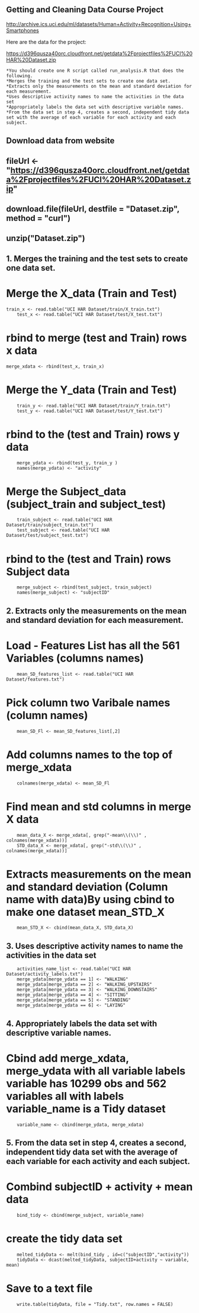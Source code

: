 ## Getting and Cleaning Data Course Project

http://archive.ics.uci.edu/ml/datasets/Human+Activity+Recognition+Using+Smartphones 

Here are the data for the project: 

https://d396qusza40orc.cloudfront.net/getdata%2Fprojectfiles%2FUCI%20HAR%20Dataset.zip 

	*You should create one R script called run_analysis.R that does the following. 
	*Merges the training and the test sets to create one data set.
	*Extracts only the measurements on the mean and standard deviation for each measurement. 
	*Uses descriptive activity names to name the activities in the data set
	*Appropriately labels the data set with descriptive variable names. 
	*From the data set in step 4, creates a second, independent tidy data set with the average of each variable for each activity and each subject.


## Download data from website 
## fileUrl <- "https://d396qusza40orc.cloudfront.net/getdata%2Fprojectfiles%2FUCI%20HAR%20Dataset.zip"
## download.file(fileUrl, destfile = "Dataset.zip", method = "curl")
## unzip("Dataset.zip")


## 1. Merges the training and the test sets to create one data set.

# Merge the X_data (Train and Test)
        
	train_x <- read.table("UCI HAR Dataset/train/X_train.txt")
        test_x <- read.table("UCI HAR Dataset/test/X_test.txt")

# rbind to merge (test and Train) rows x data 
        
	merge_xdata <- rbind(test_x, train_x)

# Merge the Y_data (Train and Test)
 
        train_y <- read.table("UCI HAR Dataset/train/Y_train.txt")
        test_y <- read.table("UCI HAR Dataset/test/Y_test.txt")

# rbind to the (test and Train) rows y data 

        merge_ydata <- rbind(test_y, train_y )
        names(merge_ydata) <- "activity"

# Merge the Subject_data (subject_train and subject_test)

        train_subject <- read.table("UCI HAR Dataset/train/subject_train.txt")
        test_subject <- read.table("UCI HAR Dataset/test/subject_test.txt")

# rbind to the (test and Train) rows Subject data 

        merge_subject <- rbind(test_subject, train_subject)
        names(merge_subject) <- "subjectID"

## 2. Extracts only the measurements on the mean and standard deviation for each measurement. 
        
# Load - Features List has all the 561 Variables (columns names)

        mean_SD_features_list <- read.table("UCI HAR Dataset/features.txt")
        
# Pick column two Varibale names (column names)

        mean_SD_Fl <- mean_SD_features_list[,2]

# Add columns names to the top of merge_xdata

        colnames(merge_xdata) <- mean_SD_Fl

# Find mean and std columns in merge X data 

        mean_data_X <- merge_xdata[, grep("-mean\\(\\)" , colnames(merge_xdata))]
        STD_data_X <- merge_xdata[, grep("-std\\(\\)" , colnames(merge_xdata))]

# Extracts measurements on the mean and standard deviation (Column name with data)By using cbind to make one dataset mean_STD_X

        mean_STD_X <- cbind(mean_data_X, STD_data_X)

## 3. Uses descriptive activity names to name the activities in the data set

        activities_name_list <- read.table("UCI HAR Dataset/activity_labels.txt")
        merge_ydata[merge_ydata == 1] <- "WALKING"
        merge_ydata[merge_ydata == 2] <- "WALKING_UPSTAIRS"
        merge_ydata[merge_ydata == 3] <- "WALKING_DOWNSTAIRS"
        merge_ydata[merge_ydata == 4] <- "SITTING"
        merge_ydata[merge_ydata == 5] <- "STANDING"
        merge_ydata[merge_ydata == 6] <- "LAYING"
        
## 4. Appropriately labels the data set with descriptive variable names. 

# Cbind add merge_xdata, merge_ydata with all variable labels variable has 10299 obs and 562 variables all with labels variable_name is a Tidy dataset 

        variable_name <- cbind(merge_ydata, merge_xdata)
    

## 5. From the data set in step 4, creates a second, independent tidy data set with the average of each variable for each activity and each subject.
        
# Combind subjectID + activity + mean data

        bind_tidy <- cbind(merge_subject, variable_name)

# create the tidy data set

        melted_tidyData <- melt(bind_tidy , id=c("subjectID","activity"))
        tidyData <- dcast(melted_tidyData, subjectID+activity ~ variable, mean)

# Save to a text file 

        write.table(tidyData, file = "Tidy.txt", row.names = FALSE)